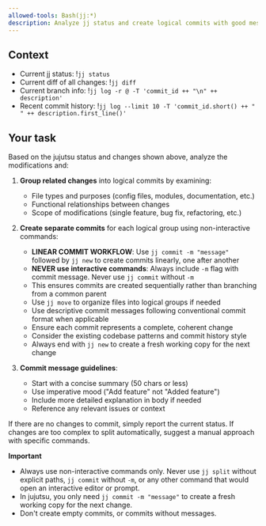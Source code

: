```yaml
---
allowed-tools: Bash(jj:*)
description: Analyze jj status and create logical commits with good messages
---
```


## Context

- Current jj status: !`jj status`
- Current diff of all changes: !`jj diff`
- Current branch info: !`jj log -r @ -T 'commit_id ++ "\n" ++ description'`
- Recent commit history: !`jj log --limit 10 -T 'commit_id.short() ++ " " ++ description.first_line()'`

## Your task

Based on the jujutsu status and changes shown above, analyze the modifications and:

1. **Group related changes** into logical commits by examining:
   - File types and purposes (config files, modules, documentation, etc.)
   - Functional relationships between changes
   - Scope of modifications (single feature, bug fix, refactoring, etc.)

2. **Create separate commits** for each logical group using non-interactive commands:
   - **LINEAR COMMIT WORKFLOW**: Use `jj commit -m "message"` followed by `jj new` to create commits linearly, one after another
   - **NEVER use interactive commands**: Always include `-m` flag with commit message. Never use `jj commit` without `-m`
   - This ensures commits are created sequentially rather than branching from a common parent
   - Use `jj move` to organize files into logical groups if needed
   - Use descriptive commit messages following conventional commit format when applicable
   - Ensure each commit represents a complete, coherent change
   - Consider the existing codebase patterns and commit history style
   - Always end with `jj new` to create a fresh working copy for the next change

3. **Commit message guidelines**:
   - Start with a concise summary (50 chars or less)
   - Use imperative mood ("Add feature" not "Added feature")
   - Include more detailed explanation in body if needed
   - Reference any relevant issues or context

If there are no changes to commit, simply report the current status.
If changes are too complex to split automatically, suggest a manual approach with specific commands.

**Important**
  - Always use non-interactive commands only. Never use `jj split` without explicit paths, `jj commit` without `-m`, or any other command that would open an interactive editor or prompt.
  - In jujutsu, you only need `jj commit -m "message"` to create a fresh working copy for the next change.
  - Don't create empty commits, or commits without messages.
